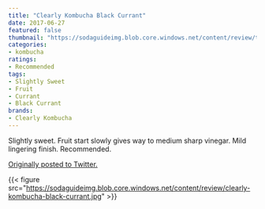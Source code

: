 ```yaml
---
title: "Clearly Kombucha Black Currant"
date: 2017-06-27
featured: false
thumbnail: "https://sodaguideimg.blob.core.windows.net/content/review/thumbs/clearly-kombucha-black-currant.jpg"
categories:
- kombucha
ratings:
- Recommended
tags:
- Slightly Sweet
- Fruit
- Currant
- Black Currant
brands:
- Clearly Kombucha
---
```


Slightly sweet. Fruit start slowly gives way to medium sharp vinegar. Mild lingering finish. Recommended.

[Originally posted to Twitter.](https://twitter.com/Cavorter/status/879882925709418497)

{{< figure src="https://sodaguideimg.blob.core.windows.net/content/review/clearly-kombucha-black-currant.jpg" >}}

